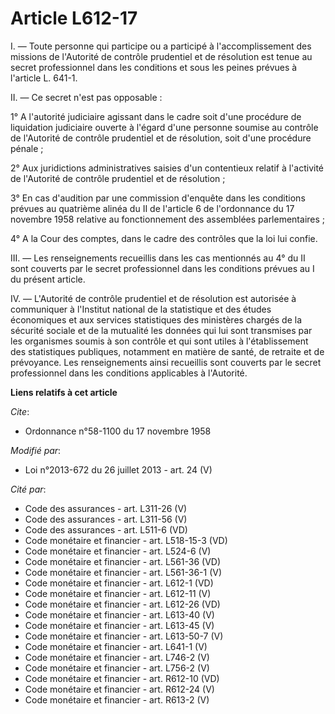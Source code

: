 # Article L612-17

I. ― Toute personne qui participe ou a participé à l'accomplissement des missions de l'Autorité de contrôle prudentiel et de
résolution est tenue au secret professionnel dans les conditions et sous les peines prévues à l'article L. 641-1. 

II. ― Ce secret n'est pas opposable : 

1° A l'autorité judiciaire agissant dans le cadre soit d'une procédure de liquidation judiciaire ouverte à l'égard d'une
personne soumise au contrôle de l'Autorité de contrôle prudentiel et de résolution, soit d'une procédure pénale ; 

2° Aux juridictions administratives saisies d'un contentieux relatif à l'activité de l'Autorité de contrôle prudentiel et de
résolution ; 

3° En cas d'audition par une commission d'enquête dans les conditions prévues au quatrième alinéa du II de l'article 6 de
l'ordonnance du 17 novembre 1958 relative au fonctionnement des assemblées parlementaires ; 

4° A la Cour des comptes, dans le cadre des contrôles que la loi lui confie. 

III. ― Les renseignements recueillis dans les cas mentionnés au 4° du II sont couverts par le secret professionnel dans les
conditions prévues au I du présent article. 

IV. ― L'Autorité de contrôle prudentiel et de résolution est autorisée à communiquer à l'Institut national de la statistique
et des études économiques et aux services statistiques des ministères chargés de la sécurité sociale et de la mutualité les
données qui lui sont transmises par les organismes soumis à son contrôle et qui sont utiles à l'établissement des
statistiques publiques, notamment en matière de santé, de retraite et de prévoyance. Les renseignements ainsi recueillis sont
couverts par le secret professionnel dans les conditions applicables à l'Autorité.

**Liens relatifs à cet article**

_Cite_:

  - Ordonnance n°58-1100 du 17 novembre 1958

_Modifié par_:

  - Loi n°2013-672 du 26 juillet 2013 - art. 24 (V)

_Cité par_:

  - Code des assurances - art. L311-26 (V)
  - Code des assurances - art. L311-56 (V)
  - Code des assurances - art. L511-6 (VD)
  - Code monétaire et financier - art. L518-15-3 (VD)
  - Code monétaire et financier - art. L524-6 (V)
  - Code monétaire et financier - art. L561-36 (VD)
  - Code monétaire et financier - art. L561-36-1 (V)
  - Code monétaire et financier - art. L612-1 (VD)
  - Code monétaire et financier - art. L612-11 (V)
  - Code monétaire et financier - art. L612-26 (VD)
  - Code monétaire et financier - art. L613-40 (V)
  - Code monétaire et financier - art. L613-45 (V)
  - Code monétaire et financier - art. L613-50-7 (V)
  - Code monétaire et financier - art. L641-1 (V)
  - Code monétaire et financier - art. L746-2 (V)
  - Code monétaire et financier - art. L756-2 (V)
  - Code monétaire et financier - art. R612-10 (VD)
  - Code monétaire et financier - art. R612-24 (V)
  - Code monétaire et financier - art. R613-2 (V)
